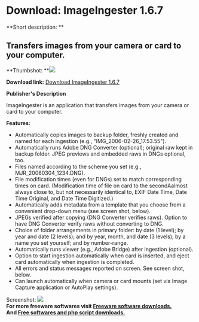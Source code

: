 # Download: ImageIngester 1.6.7

**Short description: **

## Transfers images from your camera or card to your computer.

  
**Thumbshot: **![](http://www.freewarefiles.com/screenshot/imageingester_md.gif)   
  
**Download link:** [Download ImageIngester 1.6.7](http://freesoftwares.boysofts.com/ImageIngester_program_21303.html)  
  

**Publisher's Description**  
  

ImageIngester is an application that transfers images from your camera or card
to your computer.

**Features:**

  * Automatically copies images to backup folder, freshly created and named for each ingestion (e.g., "IMG_2006-02-26_17.53.55"). 
  * Automatically runs Adobe DNG Converter (optional); original raw kept in backup folder. JPEG previews and embedded raws in DNGs optional, too. 
  * Files named according to the scheme you set (e.g., MJR_20060304_1234.DNG). 
  * File modification times (even for DNGs) set to match corresponding times on card. (Modification time of file on card to the secondAalmost always close to, but not necessarily identical to, EXIF Date Time, Date Time Original, and Date Time Digitized.) 
  * Automatically adds metadata from a template that you choose from a convenient drop-down menu (see screen shot, below). 
  * JPEGs verified after copying (DNG Converter verifies raws). Option to have DNG Converter verify raws without converting to DNG. 
  * Choice of folder arrangements in primary folder: by date (1 level); by year and date (2 levels); and by year, month, and date (3 levels); by a name you set yourself; and by number-range. 
  * Automatically runs viewer (e.g., Adobe Bridge) after ingestion (optional). 
  * Option to start ingestion automatically when card is inserted, and eject card automatically when ingestion is completed. 
  * All errors and status messages reported on screen. See screen shot, below. 
  * Can launch automatically when camera or card mounts (set via Image Capture application or AutoPlay settings). 

  
  
Screenshot: ![](http://www.freewarefiles.com/screenshot/imageingester.gif)  
**For more freeware softwares visit [Freeware software downloads.](http://freesoftwares.boysofts.com/)**   
**And [Free softwares and php script downloads.](http://www.boysofts.com/)**

